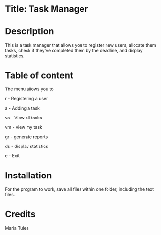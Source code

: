 # Title: Task Manager

# Description
This is a task manager that allows you to register new users, allocate them tasks, check if they've completed them by the deadline, and display statistics.

# Table of content

The menu allows you to:

r - Registering a user

a - Adding a task

va - View all tasks

vm - view my task

gr - generate reports

ds - display statistics

e - Exit

# Installation

For the program to work, save all files within one folder, including the text files.

# Credits

Maria Tulea
